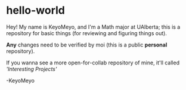 # hello-world

Hey! My name is KeyoMeyo, and I'm a Math major at UAlberta; this is a repository for basic things (for reviewing and figuring things out).

<b>Any</b> changes need to be verified by moi (this is a public <b> personal </b> repository).

If you wanna see a more open-for-collab repository of mine, it'll called <i>'Interesting Projects'</i>

-KeyoMeyo
